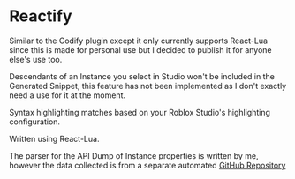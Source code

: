 # Reactify
Similar to the Codify plugin except it only currently supports React-Lua since this is made for personal use but I decided to publish it for anyone else's use too.

Descendants of an Instance you select in Studio won't be included in the Generated Snippet, this feature has not been implemented as I don't exactly need a use for it at the moment.

Syntax highlighting matches based on your Roblox Studio's highlighting configuration.

Written using React-Lua.

The parser for the API Dump of Instance properties is written by me, however the data collected is from a separate automated [GitHub Repository](https://github.com/MaximumADHD/Roblox-Client-Tracker/tree/roblox)
